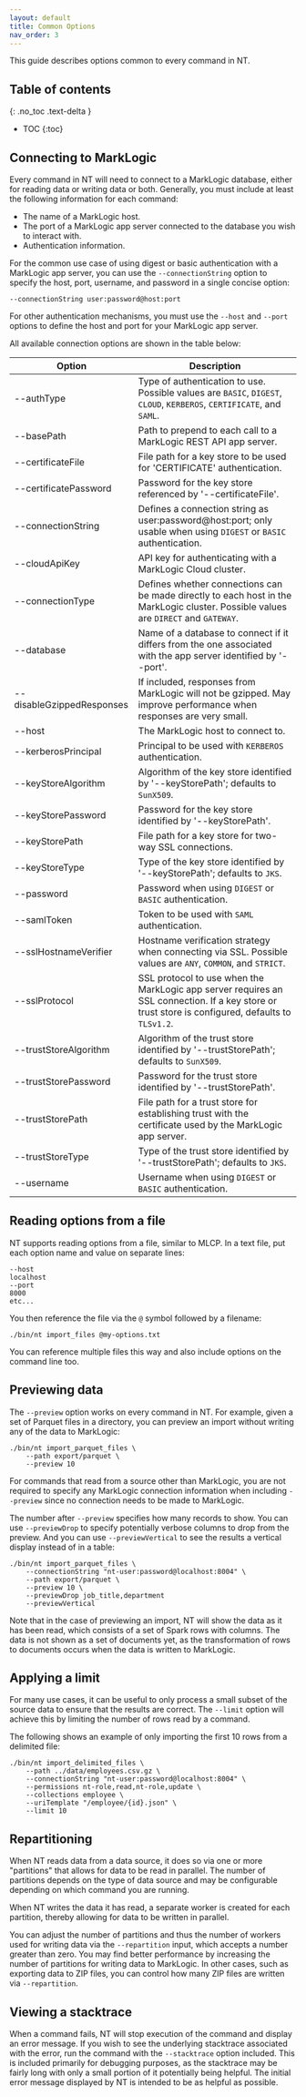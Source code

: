 ```yaml
---
layout: default
title: Common Options
nav_order: 3
---
```


This guide describes options common to every command in NT.

## Table of contents
{: .no_toc .text-delta }

- TOC
{:toc}

## Connecting to MarkLogic

Every command in NT will need to connect to a MarkLogic database, either for reading data or writing data or both. 
Generally, you must include at least the following information for each command:

- The name of a MarkLogic host.
- The port of a MarkLogic app server connected to the database you wish to interact with.
- Authentication information.

For the common use case of using digest or basic authentication with a MarkLogic app server, you can use the 
`--connectionString` option to specify the host, port, username, and password in a single concise option:

    --connectionString user:password@host:port

For other authentication mechanisms, you must use the `--host` and `--port` options to define the host and port for 
your MarkLogic app server. 

All available connection options are shown in the table below:

| Option | Description | 
| --- | --- |
| --authType | Type of authentication to use. Possible values are `BASIC`, `DIGEST`, `CLOUD`, `KERBEROS`, `CERTIFICATE`, and `SAML`.|
| --basePath | Path to prepend to each call to a MarkLogic REST API app server. |
| --certificateFile | File path for a key store to be used for 'CERTIFICATE' authentication. |
| --certificatePassword | Password for the key store referenced by '--certificateFile'. |
| --connectionString |  Defines a connection string as user:password@host:port; only usable when using `DIGEST` or `BASIC` authentication. |
| --cloudApiKey | API key for authenticating with a MarkLogic Cloud cluster. |
| --connectionType |  Defines whether connections can be made directly to each host in the MarkLogic cluster. Possible values are `DIRECT` and `GATEWAY`. |
| --database | Name of a database to connect if it differs from the one associated with the app server identified by '--port'. |
| --disableGzippedResponses | If included, responses from MarkLogic will not be gzipped. May improve performance when responses are very small.
| --host | The MarkLogic host to connect to. |
| --kerberosPrincipal | Principal to be used with `KERBEROS` authentication. |
| --keyStoreAlgorithm |  Algorithm of the key store identified by '--keyStorePath'; defaults to `SunX509`. |
| --keyStorePassword | Password for the key store identified by '--keyStorePath'. |
| --keyStorePath | File path for a key store for two-way SSL connections. |
| --keyStoreType | Type of the key store identified by '--keyStorePath'; defaults to `JKS`. |
| --password | Password when using `DIGEST` or `BASIC` authentication. |
| --samlToken | Token to be used with `SAML` authentication. |
| --sslHostnameVerifier | Hostname verification strategy when connecting via SSL. Possible values are `ANY`, `COMMON`, and `STRICT`. |
| --sslProtocol | SSL protocol to use when the MarkLogic app server requires an SSL connection. If a key store or trust store is configured, defaults to `TLSv1.2`. |
| --trustStoreAlgorithm | Algorithm of the trust store identified by '--trustStorePath'; defaults to `SunX509`. |
| --trustStorePassword | Password for the trust store identified by '--trustStorePath'. |
| --trustStorePath | File path for a trust store for establishing trust with the certificate used by the MarkLogic app server. |
| --trustStoreType | Type of the trust store identified by '--trustStorePath'; defaults to `JKS`. |
| --username | Username when using `DIGEST` or `BASIC` authentication. |


## Reading options from a file

NT supports reading options from a file, similar to MLCP. In a text file, put each option name and value on separate
lines:

```
--host
localhost
--port
8000
etc...
```

You then reference the file via the `@` symbol followed by a filename:

    ./bin/nt import_files @my-options.txt

You can reference multiple files this way and also include options on the command line too.

## Previewing data

The `--preview` option works on every command in NT. For example, given a set of Parquet files in a directory, 
you can preview an import without writing any of the data to MarkLogic:

```
./bin/nt import_parquet_files \
    --path export/parquet \
    --preview 10
```

For commands that read from a source other than MarkLogic, you are not required to specify any MarkLogic connection
information when including `--preview` since no connection needs to be made to MarkLogic.

The number after `--preview` specifies how many records to show. You can use `--previewDrop` to specify potentially
verbose columns to drop from the preview. And you can use `--previewVertical` to see the results a vertical display
instead of in a table:

```
./bin/nt import_parquet_files \
    --connectionString "nt-user:password@localhost:8004" \
    --path export/parquet \
    --preview 10 \
    --previewDrop job_title,department
    --previewVertical
```

Note that in the case of previewing an import, NT will show the data as it has been read, which consists of a set of
Spark rows with columns. The data is not shown as a set of documents yet, as the transformation of rows to documents 
occurs when the data is written to MarkLogic.

## Applying a limit

For many use cases, it can be useful to only process a small subset of the source data to ensure that the results
are correct. The `--limit` option will achieve this by limiting the number of rows read by a command.

The following shows an example of only importing the first 10 rows from a delimited file:

```
./bin/nt import_delimited_files \
    --path ../data/employees.csv.gz \
    --connectionString "nt-user:password@localhost:8004" \
    --permissions nt-role,read,nt-role,update \
    --collections employee \
    --uriTemplate "/employee/{id}.json" \
    --limit 10
```

## Repartitioning

When NT reads data from a data source, it does so via one or more "partitions" that allows for data to be read in 
parallel. The number of partitions depends on the type of data source and may be configurable depending on which 
command you are running. 

When NT writes the data it has read, a separate worker is created for each partition, thereby allowing for data to be
written in parallel. 

You can adjust the number of partitions and thus the number of workers used for writing data via the `--repartition` 
input, which accepts a number greater than zero. You may find better performance by increasing the number of partitions
for writing data to MarkLogic. In other cases, such as exporting data to ZIP files, you can control how many ZIP files
are written via `--repartition`. 

## Viewing a stacktrace

When a command fails, NT will stop execution of the command and display an error message. If you wish to see the 
underlying stacktrace associated with the error, run the command with the `--stacktrace` option included. This is 
included primarily for debugging purposes, as the stacktrace may be fairly long with only a small portion of it 
potentially being helpful. The initial error message displayed by NT is intended to be as helpful as possible. 
